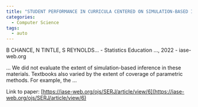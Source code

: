 ```yaml
---
title: "STUDENT PERFORMANCE IN CURRICULA CENTERED ON SIMULATION-BASED INFERENCE"
categories:
  - Computer Science
tags:
  - auto
---
```

B CHANCE, N TINTLE, S REYNOLDS… - Statistics Education …, 2022 - iase-web.org

… We did not evaluate the extent of simulation-based inference in these materials. Textbooks also varied by the extent of coverage of parametric methods. For example, the …

Link to paper: [https://iase-web.org/ojs/SERJ/article/view/6](https://iase-web.org/ojs/SERJ/article/view/6)
